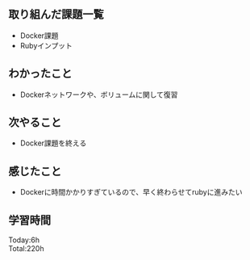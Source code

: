 ## 取り組んだ課題一覧
- Docker課題
- Rubyインプット
## わかったこと
- Dockerネットワークや、ボリュームに関して復習
## 次やること
- Docker課題を終える
## 感じたこと
- Dockerに時間かかりすぎているので、早く終わらせてrubyに進みたい
## 学習時間
Today:6h  
Total:220h  
